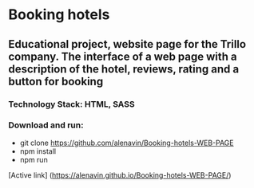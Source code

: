 # Booking hotels

## Educational project, website page for the Trillo company. The interface of a web page with a description of the hotel, reviews, rating and a button for booking

### Technology Stack: HTML, SASS

### Download and run:
* git clone https://github.com/alenavin/Booking-hotels-WEB-PAGE
* npm install
* npm run



[Active link] (https://alenavin.github.io/Booking-hotels-WEB-PAGE/)
